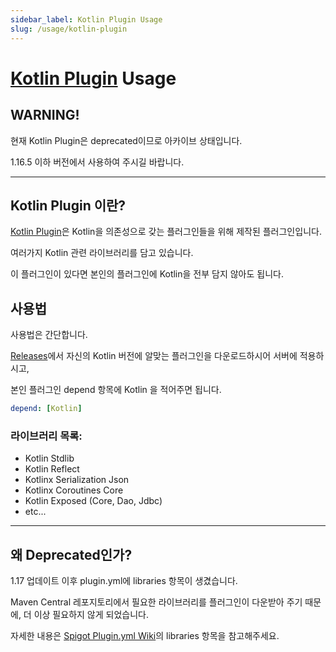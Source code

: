 ```yaml
---
sidebar_label: Kotlin Plugin Usage
slug: /usage/kotlin-plugin
---
```


# [Kotlin Plugin](https://github.com/monun/kotlin-plugin/) Usage

## WARNING!

현재 Kotlin Plugin은 deprecated이므로 아카이브 상태입니다.

1.16.5 이하 버전에서 사용하여 주시길 바랍니다.

---

## Kotlin Plugin 이란?

[Kotlin Plugin](https://github.com/monun/kotlin-plugin)은 Kotlin을 의존성으로 갖는 플러그인들을 위해 제작된 플러그인입니다.

여러가지 Kotlin 관련 라이브러리를 담고 있습니다.

이 플러그인이 있다면 본인의 플러그인에 Kotlin을 전부 담지 않아도 됩니다.

## 사용법

사용법은 간단합니다.

[Releases](https://github.com/monun/kotlin-plugin/releases)에서 자신의 Kotlin 버전에 알맞는 플러그인을 다운로드하시어 서버에 적용하시고,

본인 플러그인 depend 항목에 Kotlin 을 적어주면 됩니다.

```yaml
depend: [Kotlin]
```

### 라이브러리 목록:

- Kotlin Stdlib
- Kotlin Reflect
- Kotlinx Serialization Json
- Kotlinx Coroutines Core
- Kotlin Exposed (Core, Dao, Jdbc)
- etc...

---

## 왜 Deprecated인가?

1.17 업데이트 이후 plugin.yml에 libraries 항목이 생겼습니다.

Maven Central 레포지토리에서 필요한 라이브러리를 플러그인이 다운받아 주기 때문에, 더 이상 필요하지 않게 되었습니다.

자세한 내용은 [Spigot Plugin.yml Wiki](https://www.spigotmc.org/wiki/plugin-yml/#optional-attributes)의 libraries 항목을 참고해주세요.